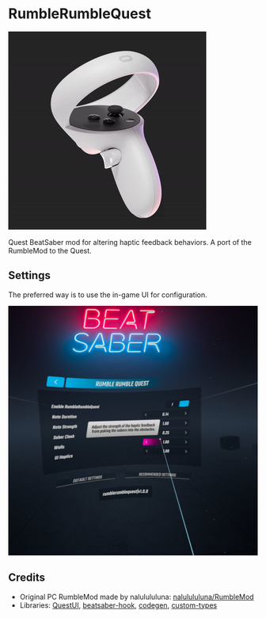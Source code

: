 RumbleRumbleQuest
=================

![cover](./cover.gif)

Quest BeatSaber mod for altering haptic feedback behaviors. A port of the RumbleMod to the Quest.

## Settings

The preferred way is to use the in-game UI for configuration.

![config](./config.jpg)

## Credits

* Original PC RumbleMod made by nalulululuna: [nalulululuna/RumbleMod](https://github.com/nalulululuna/RumbleMod)
* Libraries: [QuestUI](https://github.com/darknight1050/questui), [beatsaber-hook](https://github.com/sc2ad/beatsaber-hook), [codegen](https://github.com/sc2ad/BeatSaber-Quest-Codegen), [custom-types](https://github.com/sc2ad/Il2CppQuestTypePatching)
